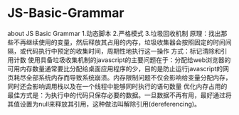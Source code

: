# JS-Basic-Grammar
about JS  Basic Grammar
1.动态脚本
2.严格模式
3.垃圾回收机制
   原理：找出那些不再继续使用的变量，然后释放其占用的内存，垃圾收集器会按照固定的时间间隔，或代码执行中预定的收集时间，周期性地执行这一操作
   方式：标记清除和引用计数
   使用具备垃圾收集机制的javascript的主要问题在于：分配给web浏览器的可用内存数量通常要比分配给桌面应用程序的少，目的是防止运行javascript的网页耗尽全部系统内存而导致系统崩溃。内存限制问题不仅会影响给变量分配内存，同时还会影响调用栈以及在一个线程中能够同时执行的语句数量
   优化内存占用的最佳方式是：为执行中的代码只保存必要的数据。一旦数据不再有用，最好通过将其值设置为null来释放其引用，这种做法叫解除引用(dereferencing)。

